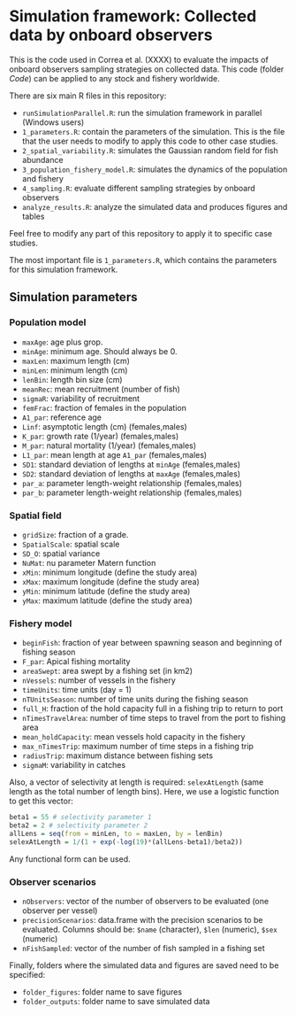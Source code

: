 # Simulation framework: Collected data by onboard observers

This is the code used in Correa et al. (XXXX) to evaluate the impacts 
of onboard observers sampling strategies on collected data. This code (folder *Code*) 
can be applied to any stock and fishery worldwide. 

There are six main R files in this repository:

-   `runSimulationParallel.R`: run the simulation framework in parallel (Windows users)
-   `1_parameters.R`: contain the parameters of the simulation. This is the file that the user needs to modify to apply this code to other case studies. 
-   `2_spatial_variability.R`: simulates the Gaussian random field for fish abundance
-   `3_population_fishery_model.R`: simulates the dynamics of the population and fishery
-   `4_sampling.R`: evaluate different sampling strategies by onboard observers
-   `analyze_results.R`: analyze the simulated data and produces figures and tables

Feel free to modify any part of this repository to apply it to specific case studies. 

The most important file is `1_parameters.R`, which contains the parameters for this simulation framework.

Simulation parameters
---------------------

### Population model

-   `maxAge`: age plus grop.
-   `minAge`: minimum age. Should always be 0.
-   `maxLen`: maximum length (cm)
-   `minLen`: minimum length (cm)
-   `lenBin`: length bin size (cm)
-   `meanRec`: mean recruitment (number of fish)
-   `sigmaR`: variability of recruitment
-   `femFrac`: fraction of females in the population
-   `A1_par`: reference age
-   `Linf`: asymptotic length (cm) (females,males)
-   `K_par`: growth rate (1/year) (females,males)
-   `M_par`: natural mortality (1/year) (females,males)
-   `L1_par`: mean length at age `A1_par` (females,males)
-   `SD1`: standard deviation of lengths at `minAge` (females,males)
-   `SD2`: standard deviation of lengths at `maxAge` (females,males)
-   `par_a`: parameter length-weight relationship (females,males)
-   `par_b`: parameter length-weight relationship (females,males)

### Spatial field

-   `gridSize`: fraction of a grade.
-   `SpatialScale`: spatial scale
-   `SD_O`: spatial variance
-   `NuMat`: nu parameter Matern function
-   `xMin`: minimum longitude (define the study area)
-   `xMax`: maximum longitude (define the study area)
-   `yMin`: minimum latitude (define the study area)
-   `yMax`: maximum latitude (define the study area)

### Fishery model

-   `beginFish`: fraction of year between spawning season and beginning of fishing season
-   `F_par`: Apical fishing mortality
-   `areaSwept`: area swept by a fishing set (in km2)
-   `nVessels`: number of vessels in the fishery
-   `timeUnits`: time units (day = 1)
-   `nTUnitsSeason`: number of time units during the fishing season
-   `full_H`: fraction of the hold capacity full in a fishing trip to return to port
-   `nTimesTravelArea`: number of time steps to travel from the port to fishing area
-   `mean_holdCapacity`: mean vessels hold capacity in the fishery
-   `max_nTimesTrip`: maximum number of time steps in a fishing trip
-   `radiusTrip`: maximum distance between fishing sets
-   `sigmaM`: variability in catches

Also, a vector of selectivity at length is required: `selexAtLength` (same length as the total number of length bins). Here, we use a logistic function to get this vector:

``` r
beta1 = 55 # selectivity parameter 1
beta2 = 2 # selectivity parameter 2
allLens = seq(from = minLen, to = maxLen, by = lenBin)
selexAtLength = 1/(1 + exp(-log(19)*(allLens-beta1)/beta2)) 
```

Any functional form can be used.

### Observer scenarios

-   `nObservers`: vector of the number of observers to be evaluated (one observer per vessel)
-   `precisionScenarios`: data.frame with the precision scenarios to be evaluated. Columns should be: `$name` (character), `$len` (numeric), `$sex` (numeric)
-   `nFishSampled`: vector of the number of fish sampled in a fishing set

Finally, folders where the simulated data and figures are saved need to be specified:

-   `folder_figures`: folder name to save figures
-   `folder_outputs`: folder name to save simulated data
